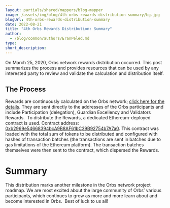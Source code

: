 ```yaml
---
layout: partials/shared/mappers/blog-mapper
image: /assets/img/blog/4th-orbs-rewards-distribution-summary/bg.jpg
blogUrl: 4th-orbs-rewards-distribution-summary
date: 2022-08-21
title: "4th Orbs Rewards Distribution: Summary"
author:
  - /blog/common/authors/EranPeled.md
type:
short_description: 
---
```


On March 25, 2020, Orbs network rewards distribution occurred. This post summarizes the process and provides resources that can be used by any interested party to review and validate the calculation and distribution itself.

## The Process

Rewards are continuously calculated on the Orbs network; [click here for the details](https://www.orbs.com/getting-ready-for-round-iv-of-orbs-rewards-distribution/). They are sent directly to the addresses of the Orbs participants and include Participation (delegation), Guardian Excellency and Validators Rewards.  To distribute the Rewards, a dedicated Ethereum-deployed contract is used. Contract address: [0xb2969e54668394bcA9B8AF61bC39B92754b7A7a0](https://etherscan.io/address/0xb2969e54668394bca9b8af61bc39b92754b7a7a0). This contract was loaded with the total sum of tokens to be distributed and configured with hashes of transaction batches (the transactions are sent in batches due to gas limitations of the Ethereum platform). The transaction batches themselves were then sent to the contract, which dispersed the Rewards.


# Summary

This distribution marks another milestone in the Orbs network project roadmap. We are most excited about the large community of Orbs’ various participants, which continues to grow as more and more learn about and become interested in Orbs.  Best of luck to us all!
